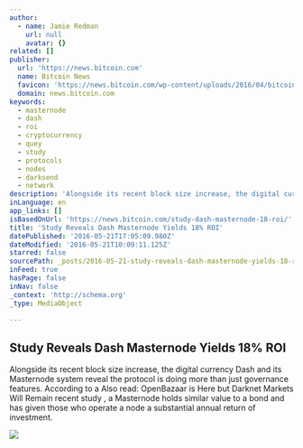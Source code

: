 ```yaml
---
author:
  - name: Jamie Redman
    url: null
    avatar: {}
related: []
publisher:
  url: 'https://news.bitcoin.com'
  name: Bitcoin News
  favicon: 'https://news.bitcoin.com/wp-content/uploads/2016/04/bitcoin_fav.png'
  domain: news.bitcoin.com
keywords:
  - masternode
  - dash
  - roi
  - cryptocurrency
  - quey
  - study
  - protocols
  - nodes
  - darksend
  - network
description: 'Alongside its recent block size increase, the digital currency Dash and its Masternode system reveal the protocol is doing more than just governance features. According to a Also read: OpenBazaar is Here but Darknet Markets Will Remain recent study , a Masternode holds similar value to a bond and has given those who operate a node a substantial annual return of investment.'
inLanguage: en
app_links: []
isBasedOnUrl: 'https://news.bitcoin.com/study-dash-masternode-18-roi/'
title: 'Study Reveals Dash Masternode Yields 18% ROI'
datePublished: '2016-05-21T17:05:09.980Z'
dateModified: '2016-05-21T10:09:11.125Z'
starred: false
sourcePath: _posts/2016-05-21-study-reveals-dash-masternode-yields-18-roi.md
inFeed: true
hasPage: false
inNav: false
_context: 'http://schema.org'
_type: MediaObject

---
```

<article style=""><h1>Study Reveals Dash Masternode Yields 18% ROI</h1><p>Alongside its recent block size increase, the digital currency Dash and its Masternode system reveal the protocol is doing more than just governance features. According to a Also read: OpenBazaar is Here but Darknet Markets Will Remain recent study , a Masternode holds similar value to a bond and has given those who operate a node a substantial annual return of investment.</p><img src="https://news.bitcoin.com/wp-content/uploads/2016/05/A-Study-Reveals-Masternodes-Give-a-Significant-ROI.jpg" /></article>